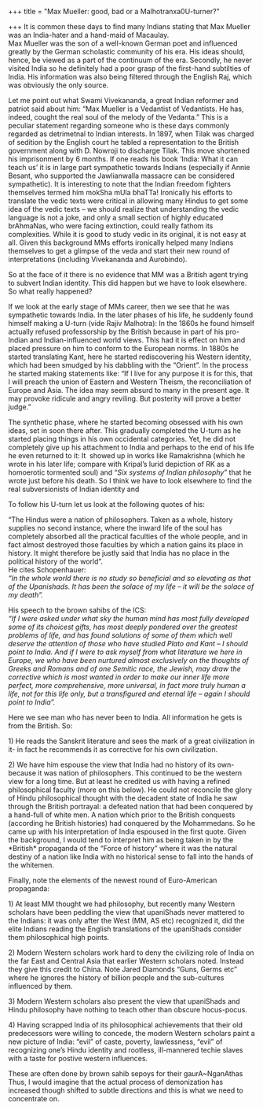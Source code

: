 +++
title = "Max Mueller: good, bad or a Malhotranxa0U-turner?"

+++
It is common these days to find many Indians stating that Max Mueller
was an India-hater and a hand-maid of Macaulay.  
Max Mueller was the son of a well-known German poet and influenced
greatly by the German scholastic community of his era. His ideas should,
hence, be viewed as a part of the continuum of the era. Secondly, he
never visited India so he definitely had a poor grasp of the first-hand
subtilties of India. His information was also being filtered through the
English Raj, which was obviously the only source.

Let me point out what Swami Vivekananda, a great Indian reformer and
patriot said about him: “Max Mueller is a Vedantist of Vedantists. He
has, indeed, cought the real soul of the melody of the Vedanta.” This is
a peculiar statement regarding someone who is these days commonly
regarded as detrimetnal to Indian interests. In 1897, when Tilak was
charged of sedition by the English court he tabled a representation to
the British government along with D. Nowroji to discharge Tilak. This
move shortened his imprisonment by 6 months. If one reads his book
‘India: What it can teach us’ it is in large part sympathetic towards
Indians (especially if Annie Besant, who supported the Jawlianwalla
massacre can be considered sympathetic). It is interesting to note that
the Indian freedom fighters themselves termed him mokSha mUla bhaTTa\!
Ironically his efforts to translate the vedic texts were critical in
allowing many Hindus to get some idea of the vedic texts – we should
realize that understanding the vedic language is not a joke, and only a
small section of highly educated brAhmaNas, who were facing extinction,
could really fathom its complexities. While it is good to study vedic in
its original, it is not easy at all. Given this background MMs efforts
ironically helped many Indians themselves to get a glimpse of the veda
and start their new round of interpretations (including Vivekananda and
Aurobindo).

So at the face of it there is no evidence that MM was a British agent
trying to subvert Indian identity. This did happen but we have to look
elsewhere. So what really happened?

If we look at the early stage of MMs career, then we see that he was
sympathetic towards India. In the later phases of his life, he suddenly
found himself making a U-turn (vide Rajiv Malhotra): In the 1860s he
found himself actually refused professorship by the British because in
part of his pro-Indian and Indian-influenced world views. This had it is
effect on him and placed pressure on him to conform to the European
norms. In 1880s he started translating Kant, here he started
rediscovering his Western identity, which had been smudged by his
dabbling with the “Orient”. In the process he started making statements
like: “If I live for any purpose it is for this, that I will preach the
union of Eastern and Western Theism, the reconciliation of Europe and
Asia. The idea may seem absurd to many in the present age. It may
provoke ridicule and angry reviling. But posterity will prove a better
judge.”

The synthetic phase, where he started becoming obsessed with his own
ideas, set in soon there after. This gradually completed the U-turn as
he started placing things in his own occidental categories. Yet, he did
not completely give up his attachment to India and perhaps to the end of
his life he even returned to it: It  showed up in works like Ramakrishna
(which he wrote in his later life; compare with Kripal’s lurid depiction
of RK as a homoerotic tormented soul) and “*Six systems of Indian
philosophy*” that he wrote just before his death. So I think we have to
look elsewhere to find the real subversionists of Indian identity and

To follow his U-turn let us look at the following quotes of his:

“The Hindus were a nation of philosophers. Taken as a whole, history
supplies no second instance, where the inward life of the soul has
completely absorbed all the practical faculties of the whole people, and
in fact almost destroyed those faculties by which a nation gains its
place in history. It might therefore be justly said that India has no
place in the political history of the world”.  
He cites Schopenhauer:  
*“In the whole world there is no study so beneficial and so elevating as
that of the Upanishads. It has been the solace of my life – it will be
the solace of my death”.*

His speech to the brown sahibs of the ICS:  
*“If I were asked under what sky the human mind has most fully developed
some of its choicest gifts, has most deeply pondered over the greatest
problems of life, and has found solutions of some of them which well
deserve the attention of those who have studied Plato and Kant – I
should point to India. And if I were to ask myself from what literature
we here in Europe, we who have been nurtured almost exclusively on the
thoughts of Greeks and Romans and of one Semitic race, the Jewish, may
draw the corrective which is most wanted in order to make our inner life
more perfect, more comprehensive, more universal, in fact more truly
human a life, not for this life only, but a transfigured and eternal
life – again I should point to India”.*

Here we see man who has never been to India. All information he gets is
from the British. So:

1\) He reads the Sanskrit literature and sees the mark of a great
civilization in it- in fact he recommends it as corrective for his own
civilization.

2\) We have him espouse the view that India had no history of its own-
because it was nation of philosophers. This continued to be the western
view for a long time. But at least he credited us with having a refined
philosophical faculty (more on this below). He could not reconcile the
glory of Hindu philosophical thought with the decadent state of India he
saw through the British portrayal: a defeated nation that had been
conquered by a hand-full of white men. A nation which prior to the
British conquests (according he British histories) had conquered by the
Mohammedans. So he came up with his interpretation of India espoused in
the first quote. Given the background, I would tend to interpret him as
being taken in by the \*British\* propaganda of the “Force of history”
where it was the natural destiny of a nation like India with no
historical sense to fall into the hands of the whitemen.

Finally, note the elements of the newest round of Euro-American
propaganda:

1\) At least MM thought we had philosophy, but recently many Western
scholars have been peddling the view that upaniShads never mattered to
the Indians: it was only after the West (MM, AS etc) recognized it, did
the elite Indians reading the English translations of the upaniShads
consider them philosophical high points.

2\) Modern Western scholars work hard to deny the civilizing role of
India on the far East and Central Asia that earlier Western scholars
noted. Instead they give this credit to China. Note Jared Diamonds
“Guns, Germs etc” where he ignores the history of billion people and
the sub-cultures influenced by them.

3\) Modern Western scholars also present the view that upaniShads and
Hindu philosophy have nothing to teach other than obscure hocus-pocus.

4\) Having scrapped India of its philosophical achievements that their
old predecessors were willing to concede, the modern Western scholars
paint a new picture of India: “evil” of caste, poverty, lawlessness,
“evil” of recognizing one’s Hindu identity and rootless, ill-mannered
techie slaves with a taste for postive western influences.

These are often done by brown sahib sepoys for their gaurA\~NganAthas  
Thus, I would imagine that the actual process of demonization has
increased though shifted to subtle directions and this is what we need
to concentrate on.
